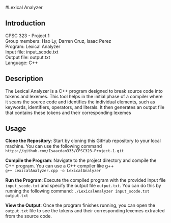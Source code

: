 #Lexical Analyzer  

## Introduction
  CPSC 323 - Project 1  
  Group members: Hao Ly, Darren Cruz, Isaac Perez  
  Program: Lexical Analyzer  
  Input file: input_scode.txt  
  Output file: output.txt  
  Language: C++  

## Description
  The Lexical Analyzer is a C++ program designed to break source code into tokens and lexemes. This tool helps in the initial phase of a compiler where it scans the source code and identifies the individual elements, such as keywords, identifiers, operators, and literals. It then generates an output file that contains these tokens and their corresponding lexemes  

## Usage
**Clone the Repository**: Start by cloning this GitHub repository to your local machine. You can use the following command  
  `https://github.com/Isaacdan333/CPSC323-Project-1.git`

**Compile the Program**: Navigate to the project directory and compile the C++ program. You can use a C++ compiler like g++  
  `g++ LexicalAnalyzer.cpp -o LexicalAnalyzer`

**Run the Program**: Execute the compiled program with the provided input file `input_scode.txt` and specify the output file `output.txt`. You can do this by running the following command:
  `./LexicalAnalyzer input_scode.txt output.txt`  

**View the Output**: Once the program finishes running, you can open the `output.txt` file to see the tokens and their corresponding lexemes extracted from the source code.

